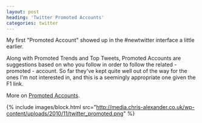 ```yaml
---
layout: post
heading: 'Twitter Promoted Accounts'
categories: twitter
---
```


My first "Promoted Account" showed up in the #newtwitter interface a little earlier.

Along with Promoted Trends and Top Tweets, Promoted Accounts are suggestions based on who you follow in order to follow the related - promoted - account. So far they've kept quite well out of the way for the ones I'm not interested in, and this is a seemingly appropriate one given the F1 link.

More on [Promoted Accounts](http://support.twitter.com/articles/282154-promoted-accounts).

{% include images/block.html src="http://media.chris-alexander.co.uk/wp-content/uploads/2010/11/twitter_promoted.png" %}